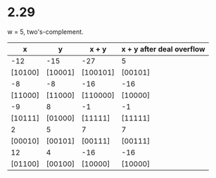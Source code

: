# 2.29

w = 5, two's-complement.

| x       | y       | x + y        | x + y after deal overflow |
| -       | -       |   -          |   -                       |
| -12     |  -15    |   -27        |   5                       |
| [10100] | [10001] |   [100101]   |   [00101]                 |
| -8      |  -8     |   -16        |   -16                     |
| [11000] | [11000] |   [110000]   |   [10000]                 |
| -9      |  8      |   -1         |   -1                      |
| [10111] | [01000] |   [11111]    |   [11111]                 |
| 2       |  5      |   7          |   7                       |
| [00010] | [00101] |   [00111]    |   [00111]                 |
| 12      |  4      |   -16        |   -16                     |
| [01100] | [00100] |   [10000]    |   [10000]                 |
